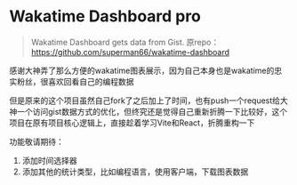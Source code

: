 # Wakatime Dashboard pro
> Wakatime Dashboard gets data from Gist.
> 原repo：https://github.com/superman66/wakatime-dashboard

感谢大神弄了那么方便的wakatime图表展示，因为自己本身也是wakatime的忠实粉丝，很喜欢回看自己的编程数据

但是原来的这个项目虽然自己fork了之后加上了时间，也有push一个request给大神一个访问gist数据方式的优化，但终究还是觉得自己重新折腾一下比较好，这个项目在原有项目核心逻辑上，直接趁着学习Vite和React，折腾重构一下

功能敬请期待：
1. 添加时间选择器
2. 添加其他的统计类型，比如编程语言，使用客户端，下载图表数据